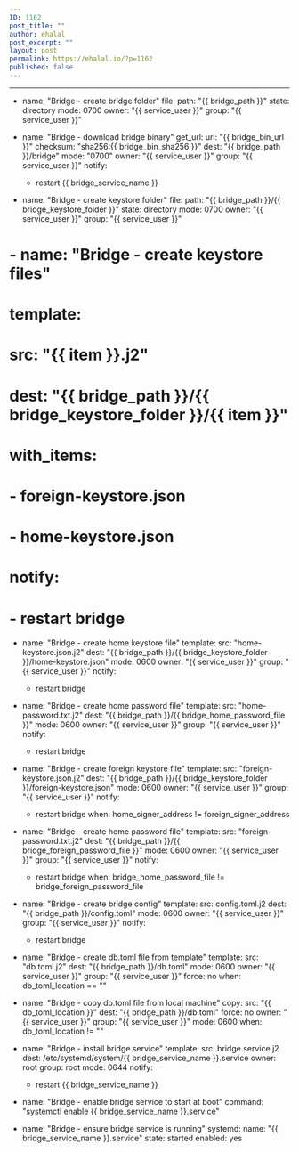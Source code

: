 ```yaml
---
ID: 1162
post_title: ""
author: ehalal
post_excerpt: ""
layout: post
permalink: https://ehalal.io/?p=1162
published: false
---
```

---
- name: "Bridge - create bridge folder"
  file:
    path: "{{ bridge_path }}"
    state: directory
    mode: 0700
    owner: "{{ service_user }}"
    group: "{{ service_user }}"

- name: "Bridge - download bridge binary"
  get_url:
    url: "{{ bridge_bin_url }}"
    checksum: "sha256:{{ bridge_bin_sha256 }}"
    dest: "{{ bridge_path }}/bridge"
    mode: "0700"
    owner: "{{ service_user }}"
    group: "{{ service_user }}"
  notify:
    - restart {{ bridge_service_name }}

- name: "Bridge - create keystore folder"
  file:
    path: "{{ bridge_path }}/{{ bridge_keystore_folder }}"
    state: directory
    mode: 0700
    owner: "{{ service_user }}"
    group: "{{ service_user }}"

# - name: "Bridge - create keystore files"
#   template:
#     src: "{{ item }}.j2"
#     dest: "{{ bridge_path }}/{{ bridge_keystore_folder }}/{{ item }}"
#   with_items:
#     - foreign-keystore.json
#     - home-keystore.json
#   notify:
#     - restart bridge

- name: "Bridge - create home keystore file"
  template:
    src: "home-keystore.json.j2"
    dest: "{{ bridge_path }}/{{ bridge_keystore_folder }}/home-keystore.json"
    mode: 0600
    owner: "{{ service_user }}"
    group: "{{ service_user }}"
  notify:
    - restart bridge

- name: "Bridge - create home password file"
  template:
    src: "home-password.txt.j2"
    dest: "{{ bridge_path }}/{{ bridge_home_password_file }}"
    mode: 0600
    owner: "{{ service_user }}"
    group: "{{ service_user }}"
  notify:
    - restart bridge

- name: "Bridge - create foreign keystore file"
  template:
    src: "foreign-keystore.json.j2"
    dest: "{{ bridge_path }}/{{ bridge_keystore_folder }}/foreign-keystore.json"
    mode: 0600
    owner: "{{ service_user }}"
    group: "{{ service_user }}"
  notify:
    - restart bridge
  when: home_signer_address != foreign_signer_address

- name: "Bridge - create home password file"
  template:
    src: "foreign-password.txt.j2"
    dest: "{{ bridge_path }}/{{ bridge_foreign_password_file }}"
    mode: 0600
    owner: "{{ service_user }}"
    group: "{{ service_user }}"
  notify:
    - restart bridge
  when: bridge_home_password_file != bridge_foreign_password_file

- name: "Bridge - create bridge config"
  template:
    src: config.toml.j2
    dest: "{{ bridge_path }}/config.toml"
    mode: 0600
    owner: "{{ service_user }}"
    group: "{{ service_user }}"
  notify:
    - restart bridge

- name: "Bridge - create db.toml file from template"
  template:
    src: "db.toml.j2"
    dest: "{{ bridge_path }}/db.toml"
    mode: 0600
    owner: "{{ service_user }}"
    group: "{{ service_user }}"
    force: no
  when: db_toml_location == ""

- name: "Bridge - copy db.toml file from local machine"
  copy:
    src: "{{ db_toml_location }}"
    dest: "{{ bridge_path }}/db.toml"
    force: no
    owner: "{{ service_user }}"
    group: "{{ service_user }}"
    mode: 0600
  when: db_toml_location != ""

- name: "Bridge - install bridge service"
  template:
    src: bridge.service.j2
    dest: /etc/systemd/system/{{ bridge_service_name }}.service
    owner: root
    group: root
    mode: 0644
  notify:
    - restart {{ bridge_service_name }}

- name: "Bridge - enable bridge service to start at boot"
  command: "systemctl enable {{ bridge_service_name }}.service"

- name: "Bridge - ensure bridge service is running"
  systemd:
    name: "{{ bridge_service_name }}.service"
    state: started
    enabled: yes